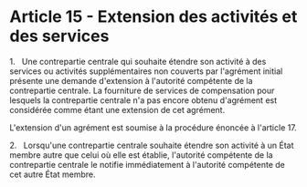 # Article 15 - Extension des activités et des services


1.   Une contrepartie centrale qui souhaite étendre son activité à des services ou activités supplémentaires non couverts par l'agrément initial présente une demande d'extension à l'autorité compétente de la contrepartie centrale. La fourniture de services de compensation pour lesquels la contrepartie centrale n'a pas encore obtenu d'agrément est considérée comme étant une extension de cet agrément.

L'extension d'un agrément est soumise à la procédure énoncée à l'article 17.

2.   Lorsqu'une contrepartie centrale souhaite étendre son activité à un État membre autre que celui où elle est établie, l'autorité compétente de la contrepartie centrale le notifie immédiatement à l'autorité compétente de cet autre État membre.
